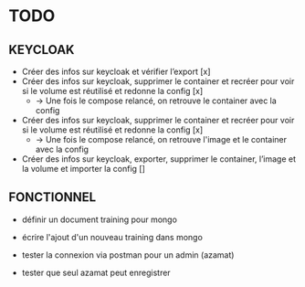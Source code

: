 # TODO

## KEYCLOAK

- Créer des infos sur keycloak et vérifier l’export [x]
- Créer des infos sur keycloak, supprimer le container et recréer pour voir si le volume est réutilisé et redonne la config [x]
  - -> Une fois le compose relancé, on retrouve le container avec la config 
- Créer des infos sur keycloak, supprimer le container et recréer pour voir si le volume est réutilisé et redonne la config [x]
  - -> Une fois le compose relancé, on retrouve l'image et le container avec la config
- Créer des infos sur keycloak, exporter, supprimer le container, l’image et la volume et importer la config []


## FONCTIONNEL

- définir un document training pour mongo

- écrire l'ajout d'un nouveau training dans mongo

- tester la connexion via postman pour un admin (azamat)

- tester que seul azamat peut enregistrer